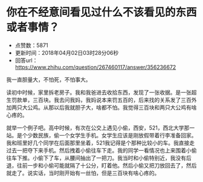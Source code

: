 # 你在不经意间看见过什么不该看见的东西或者事情？
- 点赞数：5871
- 更新时间：2018年04月02日03时28分06秒
- 回答url：https://www.zhihu.com/question/267460117/answer/356236672
<body>
 <p data-pid="1n1BMnIs">我一直胆量大，不怕死，不怕事大。</p>
 <p data-pid="z1xORWhW">读初中时候，家里拆老房子。我和我爸进去收拾东西，发现了一张收据。是一张超生罚款单，三百块。我去问我妈，我妈说本来罚五百的，后来找的关系发了三百外加两只大公鸡。从那以后我就胆子大，啥都不怕。我觉得三百块和两只大公鸡有啥心疼的。</p>
 <p data-pid="Hzm55uYx">就举一个例子吧。高中时候，有次在公交上遇见小偷，西安，521，西北大学那一站。是个少数民族，偷一个女学生手机。女学生应该是刚放假带着行李准备回家。我和班里好几个同学在后面那里坐着，521我记得是个那种比较小的车。我直接走过去一把夺下来手机。然后拽着小偷往车下走。我的同学一看情况也上来围着小偷往车下推。小偷下了车，从腰间抽出了一把刀。我当时和小偷特别近，我没有后退，往前一步和小偷可能就隔了十公分，盯着他。然后小偷又把刀放回去了，然后就走了。说实话，当时刚开始有一丝怕，但是三百块有啥心疼的。</p>
</body>